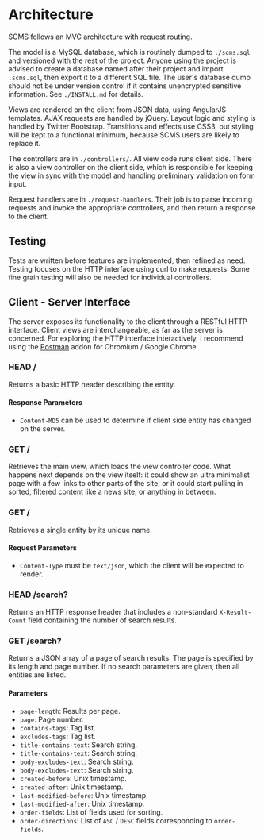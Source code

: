 # Architecture

SCMS follows an MVC architecture with request routing.

The model is a MySQL database, which is routinely dumped to `./scms.sql` and versioned with the rest of the project. Anyone using the project is advised to create a database named after their project and import `.scms.sql`, then export it to a different SQL file. The user's database dump should not be under version control if it contains unencrypted sensitive information. See `./INSTALL.md` for details.

Views are rendered on the client from JSON data, using AngularJS templates. AJAX requests are handled by jQuery. Layout logic and styling is handled by Twitter Bootstrap. Transitions and effects use CSS3, but styling will be kept to a functional minimum, because SCMS users are likely to replace it.

The controllers are in `./controllers/`. All view code runs client side. There is also a view controller on the client side, which is responsible for keeping the view in sync with the model and handling preliminary validation on form input.

Request handlers are in `./request-handlers`. Their job is to parse incoming requests and invoke the appropriate controllers, and then return a response to the client.

## Testing

Tests are written before features are implemented, then refined as need. Testing focuses on the HTTP interface using curl to make requests. Some fine grain testing will also be needed for individual controllers.

## Client - Server Interface

The server exposes its functionality to the client through a RESTful HTTP interface. Client views are interchangeable, as far as the server is concerned. For exploring the HTTP interface interactively, I recommend using the [Postman](http://www.getpostman.com/) addon for Chromium / Google Chrome.

### HEAD /<entity-name>

Returns a basic HTTP header describing the entity.

#### Response Parameters

 - `Content-MD5` can be used to determine if client side entity has changed on the server.

### GET /

Retrieves the main view, which loads the view controller code. What happens next depends on the view itself: it could show an ultra minimalist page with a few links to other parts of the site, or it could start pulling in sorted, filtered content like a news site, or anything in between.

### GET /<entity-name>

Retrieves a single entity by its unique name.

#### Request Parameters

 - `Content-Type` must be `text/json`, which the client will be expected to render.

### HEAD /search?<parameters>

Returns an HTTP response header that includes a non-standard `X-Result-Count` field containing the number of search results.

### GET /search?<parameters>

Returns a JSON array of a page of search results. The page is specified by its length and page number. If no search parameters are given, then all entities are listed.

#### Parameters

 - `page-length`: Results per page.
 - `page`: Page number.
 - `contains-tags`: Tag list.
 - `excludes-tags`: Tag list.
 - `title-contains-text`: Search string.
 - `title-contains-text`: Search string.
 - `body-excludes-text`: Search string.
 - `body-excludes-text`: Search string.
 - `created-before`: Unix timestamp.
 - `created-after`: Unix timestamp.
 - `last-modified-before`: Unix timestamp.
 - `last-modified-after`: Unix timestamp.
 - `order-fields`: List of fields used for sorting.
 - `order-directions`: List of `ASC` / `DESC` fields corresponding to `order-fields`.
